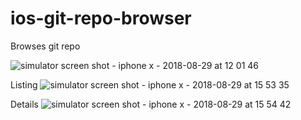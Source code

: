 # ios-git-repo-browser
Browses git repo

![simulator screen shot - iphone x - 2018-08-29 at 12 01 46](https://user-images.githubusercontent.com/4557961/44769858-94c7fd00-ab83-11e8-9c27-e83529bf090e.png)

Listing
![simulator screen shot - iphone x - 2018-08-29 at 15 53 35](https://user-images.githubusercontent.com/4557961/44782126-cbae0b00-aba3-11e8-9234-89751a8428ad.png)

Details
![simulator screen shot - iphone x - 2018-08-29 at 15 54 42](https://user-images.githubusercontent.com/4557961/44782155-e84a4300-aba3-11e8-93b3-317720da6e0c.png)
